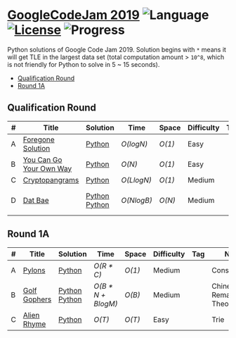 # [GoogleCodeJam 2019](https://codingcompetitions.withgoogle.com/codejam/archive/2019) ![Language](https://img.shields.io/badge/language-Python-orange.svg) [![License](https://img.shields.io/badge/license-MIT-blue.svg)](./LICENSE) ![Progress](https://img.shields.io/badge/progress-7%20%2F%207-ff69b4.svg)

Python solutions of Google Code Jam 2019. Solution begins with `*` means it will get TLE in the largest data set (total computation amount > `10^8`, which is not friendly for Python to solve in 5 ~ 15 seconds).

* [Qualification Round](https://github.com/kamyu104/GoogleCodeJam-2019#qualification-round)
* [Round 1A](https://github.com/kamyu104/GoogleCodeJam-2019#round-1a)

## Qualification Round
| # | Title | Solution | Time | Space | Difficulty | Tag | Note |
|---| ----- | -------- | ---- | ----- | ---------- | --- | ---- |
|A| [Foregone Solution](https://codingcompetitions.withgoogle.com/codejam/round/0000000000051705/0000000000088231)| [Python](./Qualification%20Round/foregone-solution.py)| _O(logN)_ | _O(1)_ | Easy | | Math |
|B| [You Can Go Your Own Way](https://codingcompetitions.withgoogle.com/codejam/round/0000000000051705/00000000000881da)| [Python](./Qualification%20Round/you-can-go-your-own-way.py)| _O(N)_ | _O(1)_ | Easy | | String |
|C| [Cryptopangrams](https://codingcompetitions.withgoogle.com/codejam/round/0000000000051705/000000000008830b)| [Python](./Qualification%20Round/cryptopangrams.py)| _O(LlogN)_ | _O(1)_ | Medium | | Math |
|D| [Dat Bae](https://codingcompetitions.withgoogle.com/codejam/round/0000000000051705/00000000000881de)| [Python](./Qualification%20Round/dat-bae.py) [Python](./Qualification%20Round/dat-bae2.py) |  _O(NlogB)_ | _O(N)_ | Medium | | Bit Manipulation, BFS |

## Round 1A
| # | Title | Solution | Time | Space | Difficulty | Tag | Note |
|---| ----- | -------- | ---- | ----- | ---------- | --- | ---- |
|A| [Pylons](https://codingcompetitions.withgoogle.com/codejam/round/0000000000051635/0000000000104e03)| [Python](./Round%201A/pylons.py)| _O(R * C)_ | _O(1)_ | Medium | | Constructive |
|B| [Golf Gophers](https://codingcompetitions.withgoogle.com/codejam/round/0000000000051635/0000000000104f1a)| [Python](./Round%201A/golf-gophers.py) [Python](./Round%201A/golf-gophers2.py) | _O(B * N + BlogM)_ | _O(B)_ | Medium | | Chinese Remainder Theorem |
|C| [Alien Rhyme](https://codingcompetitions.withgoogle.com/codejam/round/0000000000051635/0000000000104e05)| [Python](./Round%201A/alien-rhyme.py)| _O(T)_ | _O(T)_ | Easy | | Trie |
